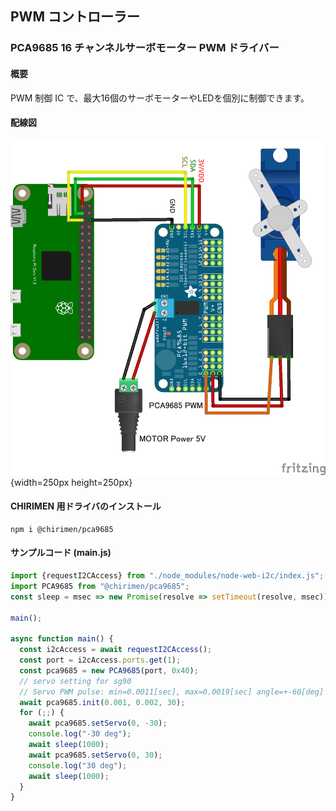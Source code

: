 ## PWM コントローラー

### PCA9685 16 チャンネルサーボモーター PWM ドライバー

#### 概要

PWM 制御 IC で、最大16個のサーボモーターやLEDを個別に制御できます。

#### 配線図

![](./schematic.png "schematic"){width=250px height=250px}

#### CHIRIMEN 用ドライバのインストール

```shell
npm i @chirimen/pca9685
```

#### サンプルコード (main.js)

```javascript
import {requestI2CAccess} from "./node_modules/node-web-i2c/index.js";
import PCA9685 from "@chirimen/pca9685";
const sleep = msec => new Promise(resolve => setTimeout(resolve, msec));

main();

async function main() {
  const i2cAccess = await requestI2CAccess();
  const port = i2cAccess.ports.get(1);
  const pca9685 = new PCA9685(port, 0x40);
  // servo setting for sg90
  // Servo PWM pulse: min=0.0011[sec], max=0.0019[sec] angle=+-60[deg]
  await pca9685.init(0.001, 0.002, 30);
  for (;;) {
    await pca9685.setServo(0, -30);
    console.log("-30 deg");
    await sleep(1000);
    await pca9685.setServo(0, 30);
    console.log("30 deg");
    await sleep(1000);
  }
}
```
